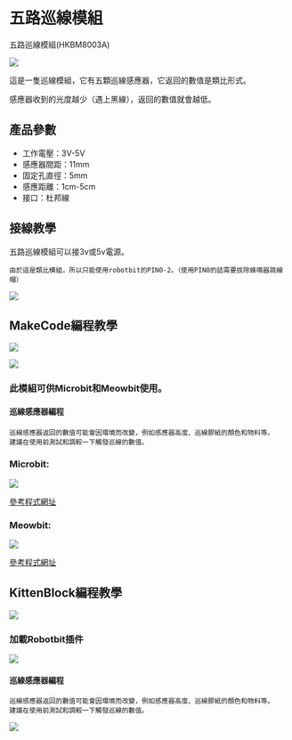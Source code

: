 # 五路巡線模組

五路巡線模組(HKBM8003A)

![](./images/5wayline.png)

這是一隻巡線模組，它有五顆巡線感應器，它返回的數值是類比形式。

感應器收到的光度越少（遇上黑線），返回的數值就會越低。

## 產品參數

- 工作電壓：3V-5V
- 感應器間距：11mm
- 固定孔直徑：5mm
- 感應距離：1cm-5cm
- 接口：杜邦線

## 接線教學

五路巡線模組可以接3v或5v電源。

    由於這是類比模組，所以只能使用robotbit的PIN0-2。（使用PIN0的話需要拔除蜂鳴器跳線帽）

![](./images/line_wire.png)

## MakeCode編程教學

![](./PWmodules/images/mcbanner.png)

![](../meowbit/images/acbanner.png)

### 此模組可供Microbit和Meowbit使用。

#### 巡線感應器編程

    巡線感應器返回的數值可能會因環境而改變，例如感應器高度、巡線膠紙的顏色和物料等。
    建議在使用前測試和調較一下觸發巡線的數值。

### Microbit:

![](./images/line_code.png)

[參考程式網址](https://makecode.microbit.org/_c7rXpLY791Cw)

### Meowbit:

![](./images/line_codeMeow.png)

[參考程式網址](https://makecode.com/_2pw59JbHhVfV)

## KittenBlock編程教學

![](./PWmodules/images/kbbanner.png)

### 加載Robotbit插件

![](./images/addRB.png)

#### 巡線感應器編程

    巡線感應器返回的數值可能會因環境而改變，例如感應器高度、巡線膠紙的顏色和物料等。
    建議在使用前測試和調較一下觸發巡線的數值。

![](./images/line_code2.png)